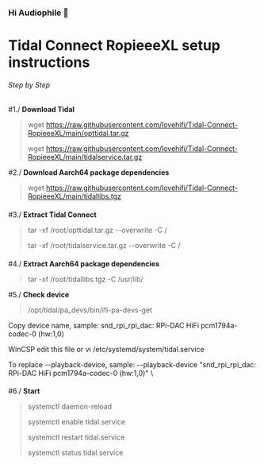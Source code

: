 
### Hi Audiophile 👋


# Tidal Connect RopieeeXL setup instructions

###### Step by Step

#1./ **Download Tidal**
> wget https://raw.githubusercontent.com/lovehifi/Tidal-Connect-RopieeeXL/main/opttidal.tar.gz
> 
> wget https://raw.githubusercontent.com/lovehifi/Tidal-Connect-RopieeeXL/main/tidalservice.tar.gz
>
#2./ **Download Aarch64 package dependencies**
> wget https://raw.githubusercontent.com/lovehifi/Tidal-Connect-RopieeeXL/main/tidallibs.tgz
> 
> 
####
####
#3./ **Extract Tidal Connect**
> tar -xf /root/opttidal.tar.gz --overwrite -C /
> 
> tar -xf /root/tidalservice.tar.gz --overwrite -C /
> 
> 
####
####
#4./ **Extract Aarch64 package dependencies**
> tar -xf /root/tidallibs.tgz -C /usr/lib/
>

#5./ **Check device**
> /opt/tidal/pa_devs/bin/ifi-pa-devs-get
> 
Copy device name, sample: snd_rpi_rpi_dac: RPi-DAC HiFi pcm1794a-codec-0 (hw:1,0)
> 
WinCSP edit this file or vi /etc/systemd/system/tidal.service
> 
To replace --playback-device, sample: --playback-device "snd_rpi_rpi_dac: RPi-DAC HiFi pcm1794a-codec-0 (hw:1,0)" \
> 
####

####
####
#6./ **Start**
> systemctl daemon-reload
> 
> systemctl enable tidal.service
> 
> systemctl restart tidal.service
> 
> systemctl status tidal.service
> 
####
####
